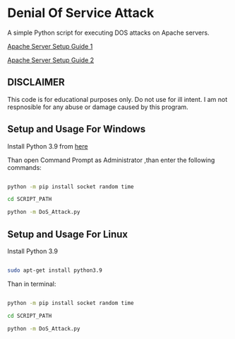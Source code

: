 # Denial Of Service Attack
 A simple Python script for executing DOS attacks on Apache servers.

[Apache Server Setup Guide 1](https://www.alphr.com/set-up-local-web-server/)

[Apache Server Setup Guide 2](https://www.maketecheasier.com/setup-local-web-server-all-platforms/)

## DISCLAIMER
This code is for educational purposes only. Do not use for ill intent. I am not respnosible for any abuse or damage caused by this program.

## Setup and Usage For Windows

Install Python 3.9 from [here](https://www.python.org/downloads/)

Than open Command Prompt as Administrator ,than enter the following commands:

```bash

python -m pip install socket random time

cd SCRIPT_PATH

python -m DoS_Attack.py

```

## Setup and Usage For Linux

Install Python 3.9

```bash

sudo apt-get install python3.9

```

Than in terminal:

```bash

python -m pip install socket random time

cd SCRIPT_PATH

python -m DoS_Attack.py

```
